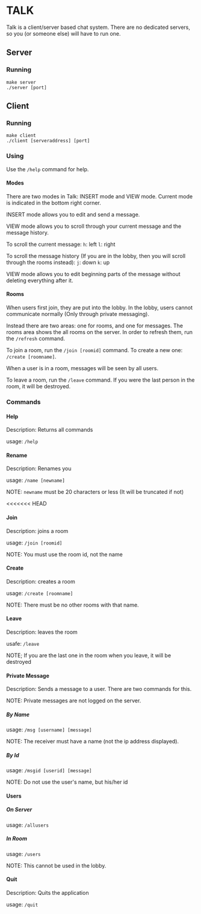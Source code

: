 # TALK

Talk is a client/server based chat system. There are no dedicated servers, so you (or someone else) will have to run one.

## Server

### Running

```
make server
./server [port]
```

## Client

### Running

```
make client
./client [serveraddress] [port]
```

### Using

Use the `/help` command for help.

#### Modes

There are two modes in Talk: INSERT mode and VIEW mode. Current mode is indicated in the bottom right corner.

INSERT mode allows you to edit and send a message.

VIEW mode allows you to scroll through your current message and the message history.

To scroll the current message:
`h`: left
`l`: right

To scroll the message history (If you are in the lobby, then you will scroll through the rooms instead):
`j`: down
`k`: up

VIEW mode allows you to edit beginning parts of the message without deleting everything after it.

#### Rooms

When users first join, they are put into the lobby. In the lobby, users cannot communicate normally (Only through private messaging). 

Instead there are two areas: one for rooms, and one for messages. The rooms area shows the all rooms on the server. In order to refresh them, run the `/refresh` command.

To join a room, run the `/join [roomid]` command. To create a new one: `/create [roomname]`.  

When a user is in a room, messages will be seen by all users. 

To leave a room, run the `/leave` command. If you were the last person in the room, it will be destroyed.

### Commands

#### Help
Description: Returns all commands

usage: `/help`

#### Rename
Description: Renames you

usage: `/name [newname]`

NOTE: `newname` must be 20 characters or less (It will be truncated if not)

<<<<<<< HEAD
#### Join
Description: joins a room

usage: `/join [roomid]`

NOTE: You must use the room id, not the name

#### Create
Description: creates a room

usage: `/create [roomname]`

NOTE: There must be no other rooms with that name.

#### Leave
Description: leaves the room

usafe: `/leave`

NOTE; If you are the last one in the room when you leave, it will be destroyed

#### Private Message
Description: Sends a message to a user. There are two commands for this.

NOTE: Private messages are not logged on the server.

##### By Name
usage: `/msg [username] [message]`

NOTE: The receiver must have a name (not the ip address displayed).

##### By Id
usage: `/msgid [userid] [message]`

NOTE: Do not use the user's name, but his/her id

#### Users

##### On Server
usage: `/allusers`

##### In Room
usage: `/users`

NOTE: This cannot be used in the lobby.

#### Quit
Description: Quits the application

usage: `/quit`	
